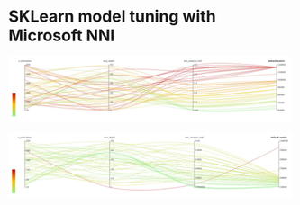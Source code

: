 # SKLearn model tuning with Microsoft NNI

![](https://github.com/Lorenzo-Giardi/skl-repo/blob/master/4_model_finetuning/nni-tuning-1.jpg)

![](https://github.com/Lorenzo-Giardi/skl-repo/blob/master/4_model_finetuning/nni-tuning-2.jpg)
